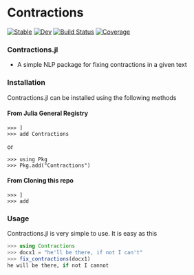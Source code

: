 # Contractions

[![Stable](https://img.shields.io/badge/docs-stable-blue.svg)](https://jcharis.github.io/Contractions.jl/stable)
[![Dev](https://img.shields.io/badge/docs-dev-blue.svg)](https://jcharis.github.io/Contractions.jl/dev)
[![Build Status](https://github.com/jcharis/Contractions.jl/workflows/CI/badge.svg)](https://github.com/jcharis/Contractions.jl/actions)
[![Coverage](https://codecov.io/gh/jcharis/Contractions.jl/branch/master/graph/badge.svg)](https://codecov.io/gh/jcharis/Contractions.jl)



### Contractions.jl
+ A simple NLP package for fixing contractions in a given text

### Installation
Contractions.jl can be installed using the following methods

#### From Julia General Registry
```julia-repl
>>> ]
>>> add Contractions

```
or
```julia-repl
>>> using Pkg
>>> Pkg.add("Contractions")

```

#### From Cloning this repo
```julia-repl
>>> ]
>>> add 

```

### Usage
Contractions.jl is very simple to use. It is easy as this
```julia
>>> using Contractions
>>> docx1 = "he'll be there, if not I can't"
>>> fix_contractions(docx1)
he will be there, if not I cannot

```